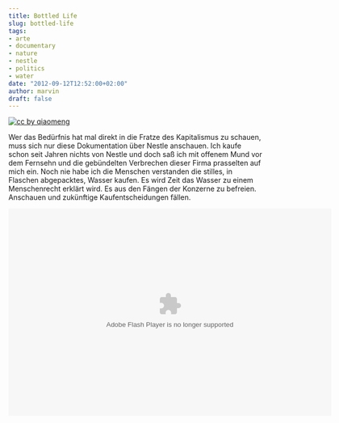 ```yaml
---
title: Bottled Life
slug: bottled-life
tags:
- arte
- documentary
- nature
- nestle
- politics
- water
date: "2012-09-12T12:52:00+02:00"
author: marvin
draft: false
---
```

[![cc by qiaomeng](/images/4424212792_ac96d6c61a_b.jpg)](http://www.flickr.com/photos/qiaomeng/4424212792/in/photostream/)

Wer das Bedürfnis hat mal direkt in die Fratze des Kapitalismus zu
schauen, muss sich nur diese Dokumentation über Nestle anschauen. Ich
kaufe schon seit Jahren nichts von Nestle und doch saß ich mit offenem
Mund vor dem Fernsehn und die gebündelten Verbrechen dieser Firma
prasselten auf mich ein. Noch nie habe ich die Menschen verstanden die
stilles, in Flaschen abgepacktes, Wasser kaufen. Es wird Zeit das Wasser
zu einem Menschenrecht erklärt wird. Es aus den Fängen der Konzerne zu
befreien. Anschauen und zukünftige Kaufentscheidungen fällen.

<p>
<object classid="clsid:D27CDB6E-AE6D-11cf-96B8-444553540000" codebase="http://download.macromedia.com/pub/shockwave/cabs/flash/swflash.cab#version=10,0,0,0" id="playerArte" allowscriptaccess="always" width="640" height="410">
<param name="allowFullScreen" value="true"></param><param name="allowScriptAccess" value="always"></param><param name="quality" value="high"><param name="movie" value="http://videos.arte.tv/videoplayer.swf?configFileUrl=http%3A%2F%2Fvideos%2Earte%2Etv%2Fcae%2Fstatic%2Fflash%2Fplayer%2Fconfig%2Exml⟨=de&amp;videorefFileUrl=http%3A%2F%2Fvideos%2Earte%2Etv%2Fde%2Fdo%5Fdelegate%2Fvideos%2Fbottled%2Dlife%2D%2D6907084%2Cview%2CasPlayerXml%2Exml&amp;admin=false&amp;videoId=6907084&amp;autoPlay=true&amp;localizedPathUrl=http%3A%2F%2Fvideos%2Earte%2Etv%2Fcae%2Fstatic%2Fflash%2Fplayer%2F&amp;mode=prod&amp;embed=true&amp;autoPlay=false">

<embed src="http://videos.arte.tv/videoplayer.swf?configFileUrl=http%3A%2F%2Fvideos%2Earte%2Etv%2Fcae%2Fstatic%2Fflash%2Fplayer%2Fconfig%2Exml⟨=de&amp;videorefFileUrl=http%3A%2F%2Fvideos%2Earte%2Etv%2Fde%2Fdo%5Fdelegate%2Fvideos%2Fbottled%2Dlife%2D%2D6907084%2Cview%2CasPlayerXml%2Exml&amp;admin=false&amp;videoId=6907084&amp;autoPlay=true&amp;localizedPathUrl=http%3A%2F%2Fvideos%2Earte%2Etv%2Fcae%2Fstatic%2Fflash%2Fplayer%2F&amp;mode=prod&amp;embed=true&amp;autoPlay=false" width="640" height="410" allowfullscreen="true" name="playerArte" quality="high" allowscriptaccess="always" pluginspage="http://www.macromedia.com/go/getflashplayer" type="application/x-shockwave-flash">
</embed>
</object>
</p>
